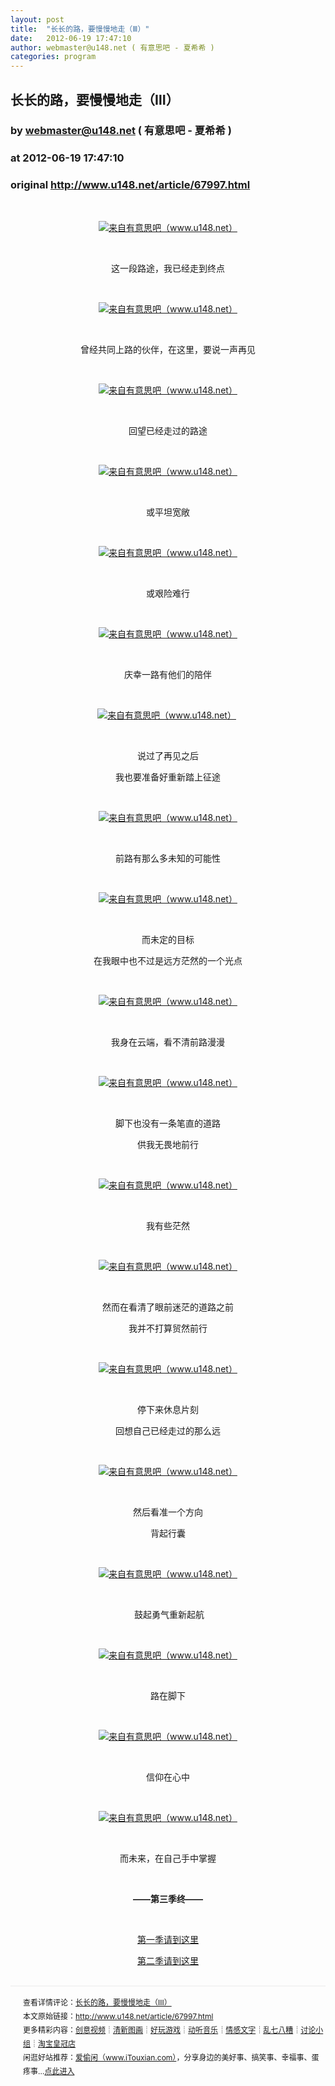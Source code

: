 ```yaml
---
layout: post
title:  "长长的路，要慢慢地走（Ⅲ）"
date:   2012-06-19 17:47:10
author: webmaster@u148.net ( 有意思吧 - 夏希希 )
categories: program
---
```


## 长长的路，要慢慢地走（Ⅲ）
### by webmaster@u148.net ( 有意思吧 - 夏希希 )
### at 2012-06-19 17:47:10
### original <http://www.u148.net/article/67997.html>

<p style="text-align:center"></p> <p style="text-align:center"> </p> <p style="text-align:center"><a href="http://www.u148.net/article/67997.html"><img src="http://file3.u148.net/2012/6/images/1339765183855.jpg" title="长长的路，要慢慢地走（Ⅲ）" alt="来自有意思吧（www.u148.net）"></a></p> <p style="text-align:center"> </p> <p style="text-align:center">这一段路途，我已经走到终点</p> <p style="text-align:center"> </p> <p style="text-align:center"><a href="http://www.u148.net/article/67997.html"><img src="http://file3.u148.net/2012/6/images/1339765159185.jpg" title="长长的路，要慢慢地走（Ⅲ）" alt="来自有意思吧（www.u148.net）"></a></p> <p style="text-align:center"> </p> <p style="text-align:center">曾经共同上路的伙伴，在这里，要说一声再见</p> <p style="text-align:center"> </p> <p style="text-align:center"><a href="http://www.u148.net/article/67997.html"><img src="http://file3.u148.net/2012/6/images/1339765181167.jpg" title="长长的路，要慢慢地走（Ⅲ）" alt="来自有意思吧（www.u148.net）"></a></p> <p style="text-align:center"> </p> <p style="text-align:center">回望已经走过的路途</p> <p style="text-align:center"> </p> <p style="text-align:center"><a href="http://www.u148.net/article/67997.html"><img src="http://file3.u148.net/2012/6/images/1339765182168.jpg" title="长长的路，要慢慢地走（Ⅲ）" alt="来自有意思吧（www.u148.net）"></a></p> <p style="text-align:center"> </p> <p style="text-align:center">或平坦宽敞</p> <p style="text-align:center"> </p> <p style="text-align:center"><a href="http://www.u148.net/article/67997.html"><img src="http://file3.u148.net/2012/6/images/1339765178581.jpg" title="长长的路，要慢慢地走（Ⅲ）" alt="来自有意思吧（www.u148.net）"></a></p> <p style="text-align:center"> </p> <p style="text-align:center">或艰险难行</p> <p style="text-align:center"> </p> <p style="text-align:center"><a href="http://www.u148.net/article/67997.html"><img src="http://file3.u148.net/2012/6/images/1339765180272.jpg" title="长长的路，要慢慢地走（Ⅲ）" alt="来自有意思吧（www.u148.net）"></a></p> <p style="text-align:center"> </p> <p style="text-align:center">庆幸一路有他们的陪伴</p> <p style="text-align:center"> </p> <p style="text-align:center"><a href="http://www.u148.net/article/67997.html"><img src="http://file3.u148.net/2012/6/images/1339766372724.jpg" title="长长的路，要慢慢地走（Ⅲ）" alt="来自有意思吧（www.u148.net）"></a> </p> <p style="text-align:center"> </p> <p style="text-align:center">说过了再见之后</p> <p style="text-align:center">我也要准备好重新踏上征途</p> <p style="text-align:center"> </p> <p style="text-align:center"><a href="http://www.u148.net/article/67997.html"><img src="http://file3.u148.net/2012/6/images/1339765183603.jpg" title="长长的路，要慢慢地走（Ⅲ）" alt="来自有意思吧（www.u148.net）"></a></p> <p style="text-align:center"> </p> <p style="text-align:center">前路有那么多未知的可能性</p> <p style="text-align:center"> </p> <p style="text-align:center"><a href="http://www.u148.net/article/67997.html"><img src="http://file3.u148.net/2012/6/images/1339765166326.jpg" title="长长的路，要慢慢地走（Ⅲ）" alt="来自有意思吧（www.u148.net）"></a></p> <p style="text-align:center"> </p> <p style="text-align:center">而未定的目标</p> <p style="text-align:center">在我眼中也不过是远方茫然的一个光点</p> <p style="text-align:center"> </p> <p style="text-align:center"><a href="http://www.u148.net/article/67997.html"><img src="http://file3.u148.net/2012/6/images/1339765703935.jpg" title="长长的路，要慢慢地走（Ⅲ）" alt="来自有意思吧（www.u148.net）"></a></p> <p style="text-align:center"> </p> <p style="text-align:center">我身在云端，看不清前路漫漫</p> <p style="text-align:center"> </p> <p style="text-align:center"><a href="http://www.u148.net/article/67997.html"><img src="http://file3.u148.net/2012/6/images/1339765180629.jpg" title="长长的路，要慢慢地走（Ⅲ）" alt="来自有意思吧（www.u148.net）"></a></p> <p style="text-align:center"> </p> <p style="text-align:center">脚下也没有一条笔直的道路</p> <p style="text-align:center">供我无畏地前行</p> <p style="text-align:center"> </p> <p style="text-align:center"><a href="http://www.u148.net/article/67997.html"><img src="http://file3.u148.net/2012/6/images/1339765159112.jpg" title="长长的路，要慢慢地走（Ⅲ）" alt="来自有意思吧（www.u148.net）"></a></p> <p style="text-align:center"> </p> <p style="text-align:center">我有些茫然</p> <p style="text-align:center"> </p> <p style="text-align:center"><a href="http://www.u148.net/article/67997.html"><img src="http://file3.u148.net/2012/6/images/1339765186416.jpg" title="长长的路，要慢慢地走（Ⅲ）" alt="来自有意思吧（www.u148.net）"></a></p> <p style="text-align:center"> </p> <p style="text-align:center">然而在看清了眼前迷茫的道路之前</p> <p style="text-align:center">我并不打算贸然前行</p> <p style="text-align:center"> </p> <p style="text-align:center"><a href="http://www.u148.net/article/67997.html"><img src="http://file3.u148.net/2012/6/images/1339765186710.jpg" title="长长的路，要慢慢地走（Ⅲ）" alt="来自有意思吧（www.u148.net）"></a></p> <p style="text-align:center"> </p> <p style="text-align:center">停下来休息片刻</p> <p style="text-align:center">回想自己已经走过的那么远</p> <p style="text-align:center"> </p> <p style="text-align:center"><a href="http://www.u148.net/article/67997.html"><img src="http://file3.u148.net/2012/6/images/1339765180477.jpg" title="长长的路，要慢慢地走（Ⅲ）" alt="来自有意思吧（www.u148.net）"></a></p> <p style="text-align:center"> </p> <p style="text-align:center">然后看准一个方向</p> <p style="text-align:center">背起行囊</p> <p style="text-align:center"> </p> <p style="text-align:center"><a href="http://www.u148.net/article/67997.html"><img src="http://file3.u148.net/2012/6/images/1339766477588.jpg" title="长长的路，要慢慢地走（Ⅲ）" alt="来自有意思吧（www.u148.net）"></a></p> <p style="text-align:center"> </p> <p style="text-align:center"> 鼓起勇气重新起航</p> <p style="text-align:center"> </p> <p style="text-align:center"><a href="http://www.u148.net/article/67997.html"><img src="http://file3.u148.net/2012/6/images/1339765172445.jpg" title="长长的路，要慢慢地走（Ⅲ）" alt="来自有意思吧（www.u148.net）"></a></p> <p style="text-align:center"> </p> <p style="text-align:center">路在脚下</p> <p style="text-align:center"> </p> <p style="text-align:center"><a href="http://www.u148.net/article/67997.html"><img src="http://file3.u148.net/2012/6/images/1339765169168.jpg" title="长长的路，要慢慢地走（Ⅲ）" alt="来自有意思吧（www.u148.net）"></a></p> <p style="text-align:center"> </p> <p style="text-align:center">信仰在心中</p> <p style="text-align:center"> </p> <p style="text-align:center"><a href="http://www.u148.net/article/67997.html"><img src="http://file3.u148.net/2012/6/images/1339765173945.jpg" title="长长的路，要慢慢地走（Ⅲ）" alt="来自有意思吧（www.u148.net）"></a></p> <p style="text-align:center"> </p> <p style="text-align:center">而未来，在自己手中掌握</p> <p style="text-align:center"> </p> <p style="text-align:center"><strong>——第三季终</strong><strong>——</strong></p> <p style="text-align:center"> </p> <p style="text-align:center"><a href="http://www.u148.net/article/38152.html">第一季请到这里</a></p> <p style="text-align:center"><a href="http://www.u148.net/article/53985.html">第二季请到这里</a></p><p style="line-height:22px;padding:15px 0 0 20px;margin:30px 0;font-size:12px;border-top:2px #f3f3f3 solid">查看详情评论：<a href="http://www.u148.net/article/67997.html">长长的路，要慢慢地走（Ⅲ）</a><br>本文原始链接：<a href="http://www.u148.net/article/67997.html">http://www.u148.net/article/67997.html</a><br>更多精彩内容：<a href="http://www.u148.net/video.html">创意视频</a>┊<a href="http://www.u148.net/image.html">清新图画</a>┊<a href="http://www.u148.net/game.html">好玩游戏</a>┊<a href="http://www.u148.net/audio.html">动听音乐</a>┊<a href="http://www.u148.net/text.html">情感文字</a>┊<a href="http://www.u148.net/mix.html">乱七八糟</a>┊<a href="http://www.u148.net/group/">讨论小组</a>┊<a href="http://dianpu.tao123.com/?pid=mm_26142575_0_0&amp;eventid=102167">淘宝皇冠店</a><br>闲逛好站推荐：<a href="http://www.itouxian.com">爱偷闲（www.iTouxian.com）</a>，分享身边的美好事、搞笑事、幸福事、蛋疼事…<a href="http://www.itouxian.com">点此进入</a></p>